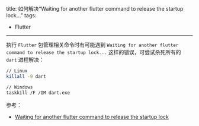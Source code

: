 title: 如何解决“Waiting for another flutter command to release the startup lock...”
tags:
- Flutter
---

执行 `Flutter` 包管理相关命令时有可能遇到 `Waiting for another flutter command to release the startup lock...` 这样的错误，可尝试杀死所有的 `dart` 进程解决：

```sh
// Linux
killall -9 dart

// Windows
taskkill /F /IM dart.exe
```

参考：

- [Waiting for another flutter command to release the startup lock](https://stackoverflow.com/questions/51679269/waiting-for-another-flutter-command-to-release-the-startup-lock)
